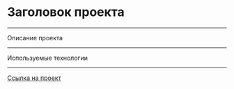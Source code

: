 # Заголовок проекта

----
Описание проекта

----
Используемые технологии

----
[Ссылка на проект](Ссылка)